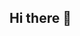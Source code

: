 ## Hi there 👋

<!--
**abdulwahab677/abdulwahab677** is a ✨ _special_ ✨ repository because its `README.md` (this file) appears on your GitHub profile.

Here are some ideas to get you started:

- 🔭 I’m currently working on ...
- 🌱 I’m currently learning ...
- 👯 I’m looking to collaborate on ...
- 🤔 I’m looking for help with ...
- 💬 Ask me about ...
- 📫 How to reach me: ...
- 😄 Pronouns: ...
- ⚡ Fun fact: ...
<h1 align="center">Hi 👋, I'm ABDUL WAHAB</h1>
<h3 align="center">A passionate frontend developer from Indi"Passionate about Artificial Intelligence & Data Analytics | Transforming data into insights, and insights into action | Exploring the future, one algorithm at a time 🌐📊"a</h3>
<img align="right" alt="coding" widht="400"srchttps://https://www.google.com/url?sa=i&url=https%3A%2F%2Fgithub.com%2Fegidiosalinaro%2Fegidiosalinaro&psig=AOvVaw14ATdHGw8luHJE3oVXf3NA&ust=1734627308313000&source=images&cd=vfe&opi=89978449&ved=0CBAQjRxqFwoTCKiasbbksYoDFQAAAAAdAAAAABAi
- 📫 How to reach me **electricbulb001@gmail.com**

<h3 align="left">Connect with me:</h3>
<p align="left">
</p>

<h3 align="left">Languages and Tools:</h3>
<p align="left"> <a href="https://www.w3.org/html/" target="_blank" rel="noreferrer"> <img src="https://raw.githubusercontent.com/devicons/devicon/master/icons/html5/html5-original-wordmark.svg" alt="html5" width="40" height="40"/> </a> <a href="https://www.adobe.com/in/products/illustrator.html" target="_blank" rel="noreferrer"> <img src="https://www.vectorlogo.zone/logos/adobe_illustrator/adobe_illustrator-icon.svg" alt="illustrator" width="40" height="40"/> </a> <a href="https://www.python.org" target="_blank" rel="noreferrer"> <img src="https://raw.githubusercontent.com/devicons/devicon/master/icons/python/python-original.svg" alt="python" width="40" height="40"/> </a> </p>

<p><img align="left" src="https://github-readme-stats.vercel.app/api/top-langs?username=abdulwahab677&show_icons=true&locale=en&layout=compact" alt="abdulwahab677" /></p>

<p>&nbsp;<img align="center" src="https://github-readme-stats.vercel.app/api?username=abdulwahab677&show_icons=true&locale=en" alt="abdulwahab677" /></p>

<p><img align="center" src="https://github-readme-streak-stats.herokuapp.com/?user=abdulwahab677&" alt="abdulwahab677" /></p>
